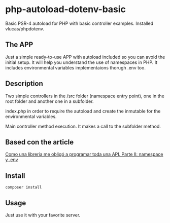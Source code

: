 # php-autoload-dotenv-basic
Basic PSR-4 autoload for PHP with basic controller examples.
Installed vlucas/phpdotenv.

## The APP

Just a simple ready-to-use APP with autoload included so you can avoid the initial setup.
It will help you understand the use of namespaces in PHP.
It includes environmental variables implementaions thorugh .env too.

## Description

Two simple controllers in the /src folder (namespace entry point), one in the root folder and another one in a subfolder.

index.php in order to require the autoload and create the inmutable for the environmental variables.

Main controller method execution. It makes a call to the subfolder method.

## Based con the article

[Como una librería me obligó a programar toda una API. Parte II: namespace y .env](https://www.danielprimo.io/blog/como-una-libreria-me-obligo-a-programar-toda-una-api-parte-ii)

## Install

`composer install`

## Usage

Just use it with your favorite server.
